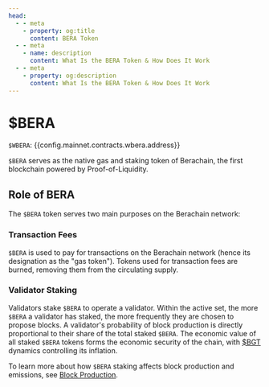 ```yaml
---
head:
  - - meta
    - property: og:title
      content: BERA Token
  - - meta
    - name: description
      content: What Is the BERA Token & How Does It Work
  - - meta
    - property: og:description
      content: What Is the BERA Token & How Does It Work
---
```


<script setup>
  import Token from '@berachain/ui/Token';
  import config from '@berachain/config/constants.json';
</script>

# $BERA

`$WBERA`: <a target="_blank" :href="config.mainnet.dapps.berascan.url + 'address/' + config.mainnet.contracts.wbera.address">{{config.mainnet.contracts.wbera.address}}</a>

<ClientOnly>
  <Token title="$BERA" image="/assets/BERA.png" />
</ClientOnly>

`$BERA` serves as the native gas and staking token of Berachain, the first blockchain powered by Proof-of-Liquidity.

## Role of BERA

The `$BERA` token serves two main purposes on the Berachain network:

### Transaction Fees

`$BERA` is used to pay for transactions on the Berachain network (hence its designation as the "gas token"). Tokens used for transaction fees are burned, removing them from the circulating supply.

### Validator Staking

Validators stake `$BERA` to operate a validator. Within the active set, the more `$BERA` a validator has staked, the more frequently they are chosen to propose blocks. A validator's probability of block production is directly proportional to their share of the total staked `$BERA`. The economic value of all staked `$BERA` tokens forms the economic security of the chain, with [$BGT](/learn/pol/tokens/bgt) dynamics controlling its inflation.

To learn more about how `$BERA` staking affects block production and emissions, see [Block Production](/learn/pol/bgtmath.md).
